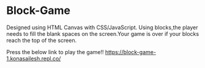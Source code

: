 # Block-Game
Designed using HTML Canvas with CSS/JavaScript. Using blocks,the player needs to fill the blank spaces on the screen.Your game is over if your blocks reach the top of the screen.

Press the below link to play the game!!
https://block-game-1.konasailesh.repl.co/
